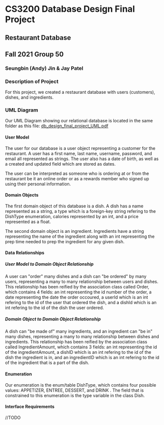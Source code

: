 # CS3200 Database Design Final Project
## Restaurant Database
## Fall 2021 Group 50
### Seungbin (Andy) Jin & Jay Patel 

### Description of Project
For this project, we created a restaurant database with users (customers), dishes, and ingredients. 

### UML Diagram
Our UML Diagram showing our relational database is located in the same folder as this file:
[db_design_final_project_UML.pdf](https://github.com/JayPat73/NEU-CS3200-Restaurant-Data-Base/blob/main/db_design_final_project_UML.pdf)

#### User Model
The user for our database is a user object representing a customer for the restaurant. A user has a first name, last name, username, password, and email
all represented as strings. The user also has a date of birth, as well as a created and updated field which are stored as dates. 

The user can be interpreted as someone who is ordering at or from the restaurant be it an online order or as a rewards member who signed up using their 
personal information.

#### Domain Objects
The first domain object of this database is a dish. A dish has a name represented as a string, a type which is a foreign-key string refering to the DishType
enumeration, calories represented by an int, and a price represented as a float.

The second domain object is an ingredient. Ingredients have a string representing the name of the ingredient along with an int representing the prep time
needed to prep the ingredient for any given dish.

#### Data Relationships
##### User Model to Domain Object Relationship
A user can "order" many dishes and a dish can "be ordered" by many users, representing a many to many relationship between users and dishes. This relationship 
has been reified by the association class called Order, which contains 4 fields: an int representing the id number of the order, a date representing the date
the order occoured, a userId which is an int refering to the id of the user that ordered the dish, and a dishId which is an int refering to the id of the dish
the user ordered.

##### Domain Object to Domain Object Relationship
A dish can "be made of" many ingredients, and an ingredient can "be in" many dishes, representing a many to many relationship between dishes and ingredients.
This relationship has been reified by the association class called IngredientAmount, which contains 3 fields: an int representing the id of the 
ingredientAmount, a dishID which is an int refering to the id of the dish the ingredient is in, and an ingredientID which is an int refering to the id of the
ingredient that is a part of the dish.

#### Enumeration
Our enumeration is the enum/table DishType, which contains four possible values: APPETIZER, ENTREE, DESSERT, and DRINK . The field that is constrained to this 
enumeration is the type variable in the class Dish.

#### Interface Requirements
//TODO
